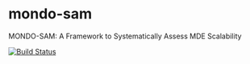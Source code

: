 # mondo-sam
MONDO-SAM: A Framework to Systematically Assess MDE Scalability

[![Build Status](https://travis-ci.org/FTSRG/mondo-sam.svg)](https://travis-ci.org/FTSRG/mondo-sam)
